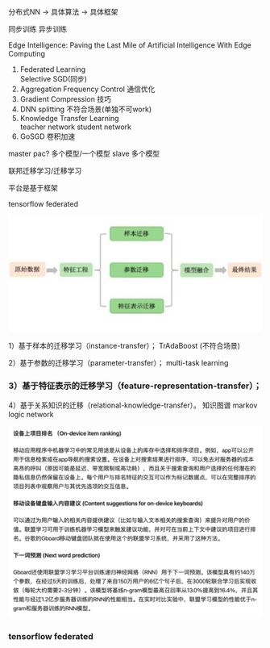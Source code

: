 

分布式NN -> 具体算法 -> 具体框架

同步训练
异步训练

Edge Intelligence: Paving the Last Mile of Artificial Intelligence With Edge Computing

1. Federated Learning  
Selective SGD(同步)
2. Aggregation Frequency Control
通信优化
3. Gradient Compression
技巧
4. DNN splitting
不符合场景(单独不可work)
5. Knowledge Transfer Learning  
teacher network
student network
6. GoSGD
卷积加速

master pac? 多个模型/一个模型 
slave 多个模型

联邦迁移学习/迁移学习

平台是基于框架

tensorflow federated

![a](./img/a.jpg)

1）基于样本的迁移学习（instance-transfer）；
TrAdaBoost 
(不符合场景)

2）基于参数的迁移学习（parameter-transfer）；
multi-task learning

### 3）基于特征表示的迁移学习（feature-representation-transfer）；

4）基于关系知识的迁移（relational-knowledge-transfer）。 
知识图谱 markov logic network

![google_federated](./img/google_federated.png)

### tensorflow federated
